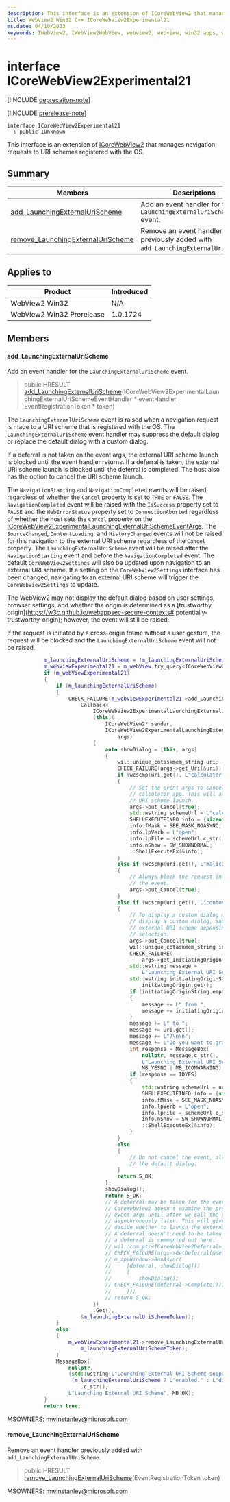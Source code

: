 ```yaml
---
description: This interface is an extension of ICoreWebView2 that manages navigation requests to URI schemes registered with the OS.
title: WebView2 Win32 C++ ICoreWebView2Experimental21
ms.date: 04/10/2023
keywords: IWebView2, IWebView2WebView, webview2, webview, win32 apps, win32, edge, ICoreWebView2, ICoreWebView2Controller, browser control, edge html, ICoreWebView2Experimental21
---
```


# interface ICoreWebView2Experimental21

[!INCLUDE [deprecation-note](../includes/deprecation-note.md)]

[!INCLUDE [prerelease-note](../includes/prerelease-note.md)]

```
interface ICoreWebView2Experimental21
  : public IUnknown
```

This interface is an extension of [ICoreWebView2](icorewebview2.md) that manages navigation requests to URI schemes registered with the OS.

## Summary

 Members                        | Descriptions
--------------------------------|---------------------------------------------
[add_LaunchingExternalUriScheme](#add_launchingexternalurischeme) | Add an event handler for the `LaunchingExternalUriScheme` event.
[remove_LaunchingExternalUriScheme](#remove_launchingexternalurischeme) | Remove an event handler previously added with `add_LaunchingExternalUriScheme`.



## Applies to

Product                         | Introduced
--------------------------------|---------------------------------------------
WebView2 Win32            |    N/A
WebView2 Win32 Prerelease |    1.0.1724

## Members

#### add_LaunchingExternalUriScheme

Add an event handler for the `LaunchingExternalUriScheme` event.

> public HRESULT [add_LaunchingExternalUriScheme](#add_launchingexternalurischeme)(ICoreWebView2ExperimentalLaunchingExternalUriSchemeEventHandler * eventHandler, EventRegistrationToken * token)

The `LaunchingExternalUriScheme` event is raised when a navigation request is made to a URI scheme that is registered with the OS. The `LaunchingExternalUriScheme` event handler may suppress the default dialog or replace the default dialog with a custom dialog.

If a deferral is not taken on the event args, the external URI scheme launch is blocked until the event handler returns. If a deferral is taken, the external URI scheme launch is blocked until the deferral is completed. The host also has the option to cancel the URI scheme launch.

The `NavigationStarting` and `NavigationCompleted` events will be raised, regardless of whether the `Cancel` property is set to `TRUE` or `FALSE`. The `NavigationCompleted` event will be raised with the `IsSuccess` property set to `FALSE` and the `WebErrorStatus` property set to `ConnectionAborted` regardless of whether the host sets the `Cancel` property on the [ICoreWebView2ExperimentalLaunchingExternalUriSchemeEventArgs](icorewebview2experimentallaunchingexternalurischemeeventargs.md). The `SourceChanged`, `ContentLoading`, and `HistoryChanged` events will not be raised for this navigation to the external URI scheme regardless of the `Cancel` property. The `LaunchingExternalUriScheme` event will be raised after the `NavigationStarting` event and before the `NavigationCompleted` event. The default `CoreWebView2Settings` will also be updated upon navigation to an external URI scheme. If a setting on the `CoreWebView2Settings` interface has been changed, navigating to an external URI scheme will trigger the `CoreWebView2Settings` to update.

The WebView2 may not display the default dialog based on user settings, browser settings, and whether the origin is determined as a [trustworthy origin](https://w3c.github.io/webappsec-secure-contexts#
potentially-trustworthy-origin); however, the event will still be raised.

If the request is initiated by a cross-origin frame without a user gesture, the request will be blocked and the `LaunchingExternalUriScheme` event will not be raised. 
```cpp
            m_launchingExternalUriScheme = !m_launchingExternalUriScheme;
            m_webViewExperimental21 = m_webView.try_query<ICoreWebView2Experimental21>();
            if (m_webViewExperimental21)
            {
                if (m_launchingExternalUriScheme)
                {
                    CHECK_FAILURE(m_webViewExperimental21->add_LaunchingExternalUriScheme(
                        Callback<
                            ICoreWebView2ExperimentalLaunchingExternalUriSchemeEventHandler>(
                            [this](
                                ICoreWebView2* sender,
                                ICoreWebView2ExperimentalLaunchingExternalUriSchemeEventArgs*
                                    args)
                            {
                                auto showDialog = [this, args]
                                {
                                    wil::unique_cotaskmem_string uri;
                                    CHECK_FAILURE(args->get_Uri(&uri));
                                    if (wcscmp(uri.get(), L"calculator://") == 0)
                                    {
                                        // Set the event args to cancel the event and launch the
                                        // calculator app. This will always allow the external
                                        // URI scheme launch.
                                        args->put_Cancel(true);
                                        std::wstring schemeUrl = L"calculator://";
                                        SHELLEXECUTEINFO info = {sizeof(info)};
                                        info.fMask = SEE_MASK_NOASYNC;
                                        info.lpVerb = L"open";
                                        info.lpFile = schemeUrl.c_str();
                                        info.nShow = SW_SHOWNORMAL;
                                        ::ShellExecuteEx(&info);
                                    }
                                    else if (wcscmp(uri.get(), L"malicious://") == 0)
                                    {
                                        // Always block the request in this case by cancelling
                                        // the event.
                                        args->put_Cancel(true);
                                    }
                                    else if (wcscmp(uri.get(), L"contoso://") == 0)
                                    {
                                        // To display a custom dialog we cancel the launch,
                                        // display a custom dialog, and then manually launch the
                                        // external URI scheme depending on the user's
                                        // selection.
                                        args->put_Cancel(true);
                                        wil::unique_cotaskmem_string initiatingOrigin;
                                        CHECK_FAILURE(
                                            args->get_InitiatingOrigin(&initiatingOrigin));
                                        std::wstring message =
                                            L"Launching External URI Scheme request";
                                        std::wstring initiatingOriginString =
                                            initiatingOrigin.get();
                                        if (initiatingOriginString.empty())
                                        {
                                            message += L" from ";
                                            message += initiatingOriginString;
                                        }
                                        message += L" to ";
                                        message += uri.get();
                                        message += L"?\n\n";
                                        message += L"Do you want to grant permission?\n";
                                        int response = MessageBox(
                                            nullptr, message.c_str(),
                                            L"Launching External URI Scheme",
                                            MB_YESNO | MB_ICONWARNING);
                                        if (response == IDYES)
                                        {
                                            std::wstring schemeUrl = uri.get();
                                            SHELLEXECUTEINFO info = {sizeof(info)};
                                            info.fMask = SEE_MASK_NOASYNC;
                                            info.lpVerb = L"open";
                                            info.lpFile = schemeUrl.c_str();
                                            info.nShow = SW_SHOWNORMAL;
                                            ::ShellExecuteEx(&info);
                                        }
                                    }
                                    else
                                    {
                                        // Do not cancel the event, allowing the request to use
                                        // the default dialog.
                                    }
                                    return S_OK;
                                };
                                showDialog();
                                return S_OK;
                                // A deferral may be taken for the event so that the
                                // CoreWebView2 doesn't examine the properties we set on the
                                // event args until after we call the Complete method
                                // asynchronously later. This will give the user more time to
                                // decide whether to launch the external URI scheme or not.
                                // A deferral doesn't need to be taken in this case, so taking
                                // a deferral is commented out here.
                                // wil::com_ptr<ICoreWebView2Deferral> deferral;
                                // CHECK_FAILURE(args->GetDeferral(&deferral));
                                // m_appWindow->RunAsync(
                                //     [deferral, showDialog]()
                                //     {
                                //         showDialog();
                                // CHECK_FAILURE(deferral->Complete());
                                //     });
                                // return S_OK;
                            })
                            .Get(),
                        &m_launchingExternalUriSchemeToken));
                }
                else
                {
                    m_webViewExperimental21->remove_LaunchingExternalUriScheme(
                        m_launchingExternalUriSchemeToken);
                }
                MessageBox(
                    nullptr,
                    (std::wstring(L"Launching External URI Scheme support has been ") +
                     (m_launchingExternalUriScheme ? L"enabled." : L"disabled."))
                        .c_str(),
                    L"Launching External URI Scheme", MB_OK);
            }
            return true;
```
 MSOWNERS: [mwinstanley@microsoft.com](mailto:mwinstanley@microsoft.com)

#### remove_LaunchingExternalUriScheme

Remove an event handler previously added with `add_LaunchingExternalUriScheme`.

> public HRESULT [remove_LaunchingExternalUriScheme](#remove_launchingexternalurischeme)(EventRegistrationToken token)

MSOWNERS: [mwinstanley@microsoft.com](mailto:mwinstanley@microsoft.com)

